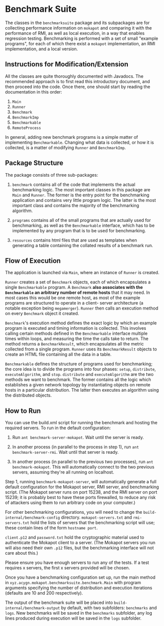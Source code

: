 Benchmark Suite
===============

The classes in the `benchmarksuite` package and its subpackages are
for collecting performance information on `mokapot` and comparing it
with the performance of RMI, as well as local execution, in a way that
enables regression testing.  Benchmarking is performed with a set of
small "example programs", for each of which there exist a `mokapot`
implementation, an RMI implementation, and a local version.


Instructions for Modification/Extension
---------------------------------------

All the classes are quite thoroughly documented with Javadocs. The
recommended approach is to first read this introductory document, and
then proceed into the code. Once there, one should start by reading
the documentation in this order:

 1. `Main`
 2. `Runner`
 3. `Benchmark`
 4. `BenchmarkImp`
 5. `Benchmarkable`
 6. `RemoteProcess`

In general, adding new benchmark programs is a simple matter of
implementing `Benchmarkable`. Changing what data is collected, or how
it is collected, is a matter of modifying `Runner` and `BenchmarkImp`.


Package Structure
-----------------

The package consists of three sub-packages:

 1. `benchmark` contains all of the code that implements the actual
    benchmarking logic. The most important classes in this package are
    `Main` and `Runner`. The former is the entry point for the
    benchmarking application and contains very little program
    logic. The latter is the most important class and contains the
    majority of the benchmarking algorithm.

 2. `programs` contains all of the small programs that are actually
    used for benchmarking, as well as the `Benchmarkable` interface,
    which has to be implemented by any program that is to be used for
    benchmarking.

 3. `resources` contains html files that are used as templates when
    generating a table containing the collated results of a benchmark
    run.

Flow of Execution
-----------------

The application is launched via `Main`, where an instance of `Runner`
is created.

`Runner` creates a set of `Benchmark` objects, each of which
encapsulates a single `Benchmarkable` program. A `Benchmark` **also
associates with the `Benchmarkable` an arbitrary number of remote
hosts** that it may need. In most cases this would be one remote host,
as most of the example programs are structured to operate in a client-
server architecture (a notable exception being `megamerger`). `Runner`
then calls an execution method on every `Benchmark` object it created.

`Benchmark`'s execution method defines the exact logic by which an
example program is executed and timing information is collected. This
involves calling certain methods defined in the `Benchmarkable`
interface multiple times within loops, and measuring the time the
calls take to return. The method returns a `BenchmarkResult`, which
encapsulates all the metric collected from a single program. `Runner`
uses its `BenchmarkResult` objects to create an HTML file containing
all the data in a table.

`Benchmarkable` defines the structure of programs used for
benchmarking; the core idea is to divide the programs into four
phases: `setup`, `distribute`, `executeAlgorithm`, and
`stop`. `distribute` and `executeAlgorithm` are the two methods we
want to benchmark. The former contains all the logic which establishes
a given network topology by instantiating objects on remote hosts in a
particular distribution. The latter then executes an algorithm using
the distributed objects.

How to Run
----------

You can use the build.xml script for running the benchmark and hosting
the required servers. To run in the default configuration:

 1. Run `ant benchmark-server-mokapot`. Wait until the server is ready.

 2. In another process (in parallel to the process in step 1), run
    `ant benchmark-server-rmi`. Wait until that server is ready.

 3. In another process (in parallel to the previous two processes),
    run `ant benchmark-mokapot`. This will automatically connect to
    the two previous servers, assuming they're all running on
    localhost.

Step 1, running `benchmark-mokapot-server`, will automatically
generate a full default configuration for the Mokapot server, RMI
server, and benchmarking script. (The Mokapot server runs on port
15238, and the RMI server on port 15239; it is probably best to have
these ports firewalled, to reduce any risk of attackers using them to
run arbitrary code on your computer.)

For other benchmarking configurations, you will need to change the
`build-internal/benchmark-config` directory. `mokapot-servers.txt`
and `rmi-servers.txt` hold the lists of servers that the benchmarking
script will use; these contain lines of the form `hostname port`.

`client.p12` and `password.txt` hold the cryptographic material used
to authenticate the Mokapot client to a server. (The Mokapot servers
you run will also need their own `.p12` files, but the benchmarking
interface will not care about this.)

Please ensure you have enough servers to run any of the tests. If a
test requires x servers, the first x servers provided will be chosen.

Once you have a benchmarking configuration set up, run the main method
in `xyz.acygn.mokapot.benchmarksuite.benchmark.Main` with program
arguments specifying the number of distribution and execution
iterations (defaults are 10 and 200 respectively).

The output of the benchmark suite will be placed into
`build-internal/benchmark-output` by default, with two subfolders:
`benchmarks` and `logs`. New benchmarks will be saved in the
`benchmarks` subfolder, any log lines produced during execution will
be saved in the `logs` subfolder.
